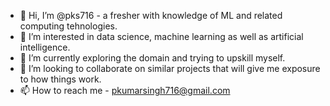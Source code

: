 - 👋 Hi, I’m @pks716 - a fresher with knowledge of ML and related computing tehnologies.
- 👀 I’m interested in data science, machine learning as well as artificial intelligence.
- 🌱 I’m currently exploring the domain and trying to upskill myself.
- 💞️ I’m looking to collaborate on similar projects that will give me exposure to how things work.
- 📫 How to reach me - pkumarsingh716@gmail.com

<!---
pks716/pks716 is a ✨ special ✨ repository because its `README.md` (this file) appears on your GitHub profile.
You can click the Preview link to take a look at your changes.
--->
